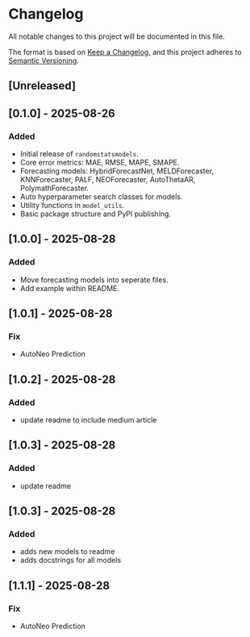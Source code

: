 # Changelog
All notable changes to this project will be documented in this file.

The format is based on [Keep a Changelog](https://keepachangelog.com/en/1.0.0/),
and this project adheres to [Semantic Versioning](https://semver.org/spec/v2.0.0.html).

## [Unreleased]

## [0.1.0] - 2025-08-26
### Added
- Initial release of `randomstatsmodels`.
- Core error metrics: MAE, RMSE, MAPE, SMAPE.
- Forecasting models: HybridForecastNet, MELDForecaster, KNNForecaster, PALF, NEOForecaster, AutoThetaAR, PolymathForecaster.
- Auto hyperparameter search classes for models.
- Utility functions in `model_utils`.
- Basic package structure and PyPI publishing.

## [1.0.0] - 2025-08-28
### Added
- Move forecasting models into seperate files.
- Add example within README.

## [1.0.1] - 2025-08-28
### Fix
- AutoNeo Prediction

## [1.0.2] - 2025-08-28
### Added
- update readme to include medium article

## [1.0.3] - 2025-08-28
### Added
- update readme


## [1.0.3] - 2025-08-28
### Added
- adds new models to readme
- adds docstrings for all models

## [1.1.1] - 2025-08-28
### Fix
- AutoNeo Prediction
